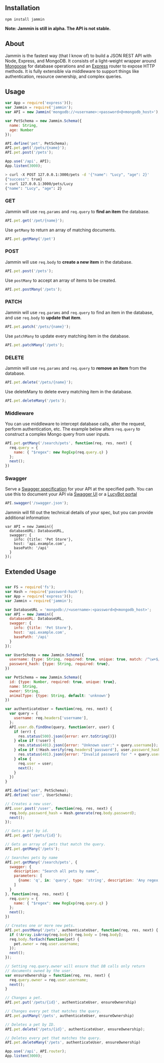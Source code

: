 ## Installation
```npm install jammin```

**Note: Jammin is still in alpha. The API is not stable.**

## About
Jammin is the fastest way (that I know of) to build a JSON REST API with Node, Express, and MongoDB. It consists of a light-weight wrapper around [Mongoose](http://mongoosejs.com/) for database operations and an [Express](http://expressjs.com/) router to expose HTTP methods. It is fully extensible via middleware to support things like authentication, resource ownership, and complex queries.

## Usage

```js
var App = require('express')();
var Jammin = require('jammin');
var API = new Jammin('mongodb://<username>:<password>@<mongodb_host>');

var PetSchema = new Jammin.Schema({
  name: String,
  age: Number
});

API.define('pet', PetSchema);
API.pet.get('/pets/{name}');
API.pet.post('/pets');

App.use('/api', API);
App.listen(3000);
```

```bash
> curl -X POST 127.0.0.1:3000/pets -d '{"name": "Lucy", "age": 2}'
{"success": true}
> curl 127.0.0.1:3000/pets/Lucy
{"name": "Lucy", "age": 2}
```

### GET
Jammin will use ```req.params``` and ```req.query``` to **find an item** the database.
```js
API.pet.get('/pet/{name}');
```
Use ```getMany``` to return an array of matching documents.
```js
API.pet.getMany('/pet')
```

### POST
Jammin will use ```req.body``` to **create a new item** in the database.
```js
API.pet.post('/pets');
```
Use ```postMany``` to accept an array of items to be created.
```js
API.pet.postMany('/pets');
```

### PATCH
Jammin will use ```req.params``` and ```req.query``` to find an item in the database, and use ```req.body``` to **update that item**.
```js
API.pet.patch('/pets/{name}');
```
Use ```patchMany``` to update every matching item in the database.
```js
API.pet.patchMany('/pets');
```

### DELETE
Jammin will use ```req.params``` and ```req.query``` to **remove an item** from the database.
```js
API.pet.delete('/pets/{name}');
```
Use deleteMany to delete every matching item in the database.
```js
API.pet.deleteMany('/pets');
```

### Middleware
You can use middleware to intercept database calls, alter the request, perform authentication, etc.
The example below alters ```req.query``` to construct a complex Mongo query from user inputs.
```js
API.pet.getMany('/search/pets', function(req, res, next) {
  req.query = {
    name: { "$regex": new RegExp(req.query.q) }
  };
  next();
})
```

### Swagger
Serve a [Swagger specification](http://swagger.io) for your API at the specified path. You can use this to document your API via [Swagger UI](https://github.com/swagger-api/swagger-ui) or a [LucyBot portal](https://lucybot.com)
```js
API.swagger('/swagger.json');
```
Jammin will fill out the technical details of your spec, but you can provide additional information:
```
var API = new Jammin({
  databaseURL: DatabaseURL,
  swagger: {
    info: {title: 'Pet Store'},
    host: 'api.example.com',
    basePath: '/api'
  }
});
```

## Extended Usage

```js

var FS = require('fs');
var Hash = require('password-hash');
var App = require('express')();
var Jammin = require('jammin');

var DatabaseURL = 'mongodb://<username>:<password>@<mongodb_host>';
var API = new Jammin({
  databaseURL: DatabaseURL,
  swagger: {
    info: {title: 'Pet Store'},
    host: 'api.example.com',
    basePath: '/api'
  }
});

var UserSchema = new Jammin.Schema({
  username: {type: String, required: true, unique: true, match: /^\w+$/},
  password_hash: {type: String, required: true},
})

var PetSchema = new Jammin.Schema({
  id: {type: Number, required: true, unique: true},
  name: String,
  owner: String,
  animalType: {type: String, default: 'unknown'}
})

var authenticateUser = function(req, res, next) {
  var query = {
    username: req.headers['username'],
  };
  API.user.db.findOne(query, function(err, user) {
    if (err) {
      res.status(500).json({error: err.toString()})
    } else if (!user) {
      res.status(401).json({error: "Unknown user:" + query.username});
    } else if (!Hash.verify(req.headers['password'], user.password_hash)) {
      res.status(401).json({error: "Invalid password for " + query.username}) 
    } else {
      req.user = user;
      next();
    }
  }) 
}

API.define('pet', PetSchema);
API.define('user', UserSchema);

// Creates a new user.
API.user.post('/user', function(req, res, next) {
  req.body.password_hash = Hash.generate(req.body.password);
  next();
});

// Gets a pet by id.
API.pet.get('/pets/{id}');

// Gets an array of pets that match the query.
API.pet.getMany('/pets');

// Searches pets by name
API.pet.getMany('/search/pets', {
  swagger: {
    description: "Search all pets by name",
    parameters: [
      {name: 'q', in: 'query', type: 'string', description: 'Any regex'}
    ]
  }
}, function(req, res, next) {
  req.query = {
    name: { "$regex": new RegExp(req.query.q) }
  };
  next();
})

// Creates one or more new pets.
API.pet.postMany('/pets', authenticateUser, function(req, res, next) {
  if (!Array.isArray(req.body)) req.body = [req.body];
  req.body.forEach(function(pet) {
    pet.owner = req.user.username;
  });
  next();
});

// Setting req.query.owner will ensure that DB calls only return
// documents owned by the user.
var ensureOwnership = function(req, res, next) {
  req.query.owner = req.user.username;
  next();
}

// Changes a pet.
API.pet.put('/pets/{id}', authenticateUser, ensureOwnership)

// Changes every pet that matches the query.
API.pet.putMany('/pets', authenticateUser, ensureOwnership)

// Deletes a pet by ID.
API.pet.delete('/pets/{id}', authenticateUser, ensureOwnership);

// Deletes every pet that matches the query.
API.pet.deleteMany('/pets', authenticateUser, ensureOwnership)

App.use('/api', API.router);
App.listen(3000);

```
